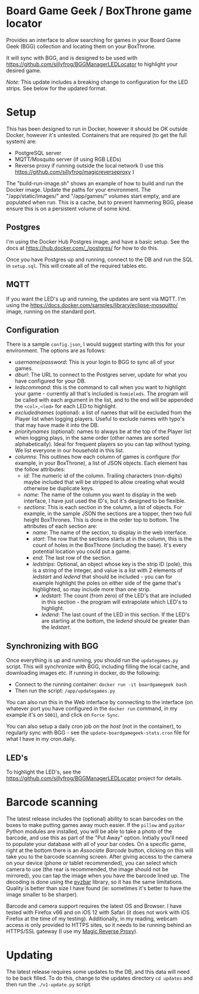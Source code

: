 # Board Game Geek / BoxThrone game locator

Provides an interface to allow searching for games in your Board Game Geek (BGG) collection and locating them on your BoxThrone.

It will sync with BGG, and is designed to be used with https://github.com/sillyfrog/BGGManagerLEDLocator to highlight your desired game.

*Note:* This update includes a breaking change to configuration for the LED strips. See below for the updated format.

# Setup

This has been designed to run in Docker, however it should be OK outside Docker, however it's untested. Containers that are required (to get the full system) are:

- PostgreSQL server
- MQTT/Mosquito server (if using RGB LEDs)
- Reverse proxy if running outside the local network (I use this https://github.com/sillyfrog/magicreverseproxy )

The "build-run-image.sh" shows an example of how to build and run the Docker image. Update the paths for your environment. The "/app/static/images/" and "/app/games/" volumes start empty, and are populated when run. This is a cache, but to prevent hammering BGG, please ensure this is on a persistent volume of some kind.

## Postgres

I'm using the Docker Hub Postgres image, and have a basic setup. See the docs at https://hub.docker.com/_/postgres/ for how to do this.

Once you have Postgres up and running, connect to the DB and run the SQL in `setup.sql`. This will create all of the required tables etc.

## MQTT

If you want the LED's up and running, the updates are sent via MQTT. I'm using the https://docs.docker.com/samples/library/eclipse-mosquitto/ image, running on the standard port.

## Configuration

There is a sample `config.json`, I would suggest starting with this for your environment. The options are as follows:

- _username_/_password_: This is your login to BGG to sync all of your games.
- _dburl_: The URL to connect to the Postgres server, update for what you have configured for your DB.
- _ledscommand_: this is the command to call when you want to highlight your game - currently all that's included is `homieleds`. The program will be called with each argument in the list, and to the end will be appended the `<col>,<led>` for each LED to highlight.
- _excludednames_ (optional): a list of names that will be excluded from the Player list when logging players. Useful to exclude names with typo's that may have made it into the DB.
- _prioritynames_ (optional): names to always be at the top of the Player list when logging plays, in the same order (other names are sorted alphabetically). Ideal for frequent players so you can tap without typing. We list everyone in our household in this list.
- _columns_: This outlines how each column of games is configure (for example, in your BoxThrone), a list of JSON objects. Each element has the follow attributes:
  - _id_: The numeric id of the column. Trailing characters (non-digits) maybe included that will be stripped to allow creating what would otherwise be duplicate keys.
  - _name_: The name of the column you want to display in the web interface, I have just used the ID's, but it's designed to be flexible.
  - _sections_: This is each section in the column, a list of objects. For example, in the sample JSON the sections are a topper, then two full height BoxThrones. This is done in the order top to bottom. The attributes of each section are:
     - _name_: The name of the section, to display in the web interface.
     - _start_: The row that the sections starts at in the column, this is the count of holes in the BoxThrone (including the base). It's every potential location you could put a game.
     - _end_: The last row of the section.
     - _ledstrips_: Optional, an object whose key is the strip ID (pole), this is a string of the integer, and value is a list with 2 elements of _ledstart_ and _ledend_ that should be included - you can for example highlight the poles on either side of the game that's highlighted, so may include more than one strip.
          - _ledstart_: The count (from zero) of the LED's that are included in this section - the program will extrapolate which LED's to highlight.
          - _ledend_: The last count of the LED in this section. If the LED's are starting at the bottom, the _ledend_ should be greater than the _ledstart_.

## Synchronizing with BGG

Once everything is up and running, you should run the `updategames.py` script. This will synchronize with BGG, including filling the local cache, and downloading images etc. If running in docker, do the following:
- Connect to the running container: `docker run -it boardgamegeek bash`
- Then run the script: `/app/updategames.py`

You can also run this in the Web interface by connecting to the interface (on whatever port you have configured in the `docker run` command, in my example it's on `5001`), and click on `Force Sync`.

You can also setup a daily cron job on the _host_ (not in the container), to regularly sync with BGG - see the `update-boardgamegeek-stats.cron` file for what I have in my cron.daily.

## LED's 

To highlight the LED's, see the https://github.com/sillyfrog/BGGManagerLEDLocator project for details.

# Barcode scanning

The latest release includes the (optional) ability to scan barcodes on the boxes to make putting games away much easier. If the `pillow` and `pyzbar` Python modules are installed, you will be able to take a photo of the barcode, and use this as part of the "Put Away" option. Initially you'll need to populate your database with all of your bar codes. On a specific game, right at the bottom there is an _Associate Barcode_ button, clicking on this will take you to the barcode scanning screen. After giving access to the camera on your device (phone or tablet recommended), you can select which camera to use (the rear is recommended, the image should not be mirrored), you can tap the image when you have the barcode lined up. The decoding is done using the [pyzbar](https://github.com/NaturalHistoryMuseum/pyzbar) library, so it has the same limitations. Quality is better than size I have found (ie: sometimes it's better to have the image smaller to be sharper).     

Barcode and camera support requires the latest OS and Browser. I have tested with Firefox v66 and on iOS 12 with Safari (it does not work with iOS Firefox at the time of my testing). Additionally, in my reading, webcam access is only provided to HTTPS sites, so it needs to be running behind an HTTPS/SSL gateway (I use my [Magic Reverse Proxy](https://github.com/sillyfrog/magicreverseproxy)).

# Updating

The latest release requires some updates to the DB, and this data will need to be back filled. To do this, change to the updates directory `cd updates` and then run the `./v1-update.py` script.